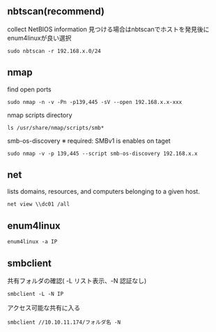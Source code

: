 ## nbtscan(recommend)
collect NetBIOS information
見つける場合はnbtscanでホストを発見後にenum4linuxが良い選択

```
sudo nbtscan -r 192.168.x.0/24
```
## nmap
find open ports
```
sudo nmap -n -v -Pn -p139,445 -sV --open 192.168.x.x-xxx
```

nmap scripts directory
```
ls /usr/share/nmap/scripts/smb*
```

smb-os-discovery
※ required: SMBv1 is enables on taget
```
sudo nmap -v -p 139,445 --script smb-os-discovery 192.168.x.x
```

## net
lists domains, resources, and computers belonging to a given host.
```
net view \\dc01 /all
```


## enum4linux
```
enum4linux -a IP
```

## smbclient
共有フォルダの確認( -L リスト表示、-N 認証なし)
```
smbclient -L -N IP
```

アクセス可能な共有に入る
```
smbclient //10.10.11.174/フォルダ名 -N
```